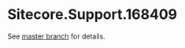 # Sitecore.Support.168409

See [master branch](https://github.com/sitecoresupport/Sitecore.Support.168409) for details.